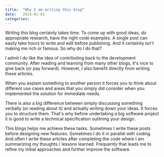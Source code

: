 ```yaml
---
title:  "Why I am writing this blog"
date: 	2014-01-01
categories:
---
```


Writing this blog certainly takes time.  To come up with good ideas, do appropriate research, have the right code examples.  A single post can easily take hours to write and edit before publishing.  And it certainliy isn't making me rich or famous.  So why do I do that?  

I admit I do like the idea of contributing back to the development community.  After reading and learning from many other blogs, it's nice to give back (or pay forward).  However, I also benefit directly from writing these articles.  

When you explain something to another person it forces you to think about different use cases and areas that you simply did consider when you implemented the solution for immediate needs.  

There is also a big difference between simply discussing something verbally (or reading about it) and actually writing down your ideas.  It forces you to structure them.  That's why before undertaking a big software project it is good to write a technical specification outlining your design.  

This blogs helps me achieve these tasks.  Sometimes I write these posts before designing new features.  Sometimes I do it in parallel with coding.  And often I write these articles after completing the code where I am summarizing my thoughts / lessons learned.  Frequently that leads me to refine my initial approaches and further improve the software.  
